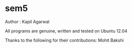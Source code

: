 sem5
====
Author : Kapil Agarwal

All programs are genuine, written and tested on Ubuntu 12.04

Thanks to the following for their contributions:
Mohit Bakshi
